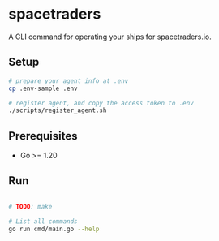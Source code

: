 # spacetraders

A CLI command for operating your ships for spacetraders.io.

## Setup

```bash
# prepare your agent info at .env
cp .env-sample .env

# register agent, and copy the access token to .env
./scripts/register_agent.sh
```

## Prerequisites

- Go >= 1.20

## Run

```bash

# TODO: make

# List all commands
go run cmd/main.go --help


```
